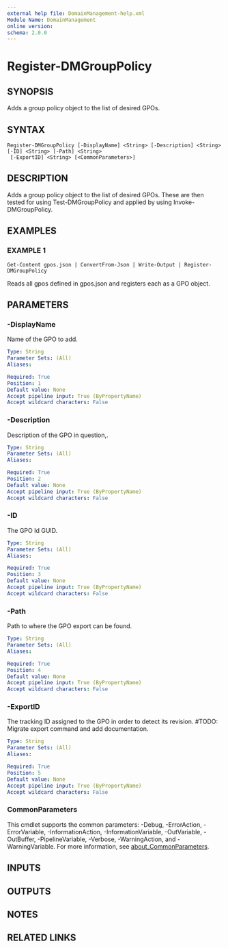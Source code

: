 ```yaml
---
external help file: DomainManagement-help.xml
Module Name: DomainManagement
online version:
schema: 2.0.0
---
```


# Register-DMGroupPolicy

## SYNOPSIS
Adds a group policy object to the list of desired GPOs.

## SYNTAX

```
Register-DMGroupPolicy [-DisplayName] <String> [-Description] <String> [-ID] <String> [-Path] <String>
 [-ExportID] <String> [<CommonParameters>]
```

## DESCRIPTION
Adds a group policy object to the list of desired GPOs.
These are then tested for using Test-DMGroupPolicy and applied by using Invoke-DMGroupPolicy.

## EXAMPLES

### EXAMPLE 1
```
Get-Content gpos.json | ConvertFrom-Json | Write-Output | Register-DMGroupPolicy
```

Reads all gpos defined in gpos.json and registers each as a GPO object.

## PARAMETERS

### -DisplayName
Name of the GPO to add.

```yaml
Type: String
Parameter Sets: (All)
Aliases:

Required: True
Position: 1
Default value: None
Accept pipeline input: True (ByPropertyName)
Accept wildcard characters: False
```

### -Description
Description of the GPO in question,.

```yaml
Type: String
Parameter Sets: (All)
Aliases:

Required: True
Position: 2
Default value: None
Accept pipeline input: True (ByPropertyName)
Accept wildcard characters: False
```

### -ID
The GPO Id GUID.

```yaml
Type: String
Parameter Sets: (All)
Aliases:

Required: True
Position: 3
Default value: None
Accept pipeline input: True (ByPropertyName)
Accept wildcard characters: False
```

### -Path
Path to where the GPO export can be found.

```yaml
Type: String
Parameter Sets: (All)
Aliases:

Required: True
Position: 4
Default value: None
Accept pipeline input: True (ByPropertyName)
Accept wildcard characters: False
```

### -ExportID
The tracking ID assigned to the GPO in order to detect its revision.
#TODO: Migrate export command and add documentation.

```yaml
Type: String
Parameter Sets: (All)
Aliases:

Required: True
Position: 5
Default value: None
Accept pipeline input: True (ByPropertyName)
Accept wildcard characters: False
```

### CommonParameters
This cmdlet supports the common parameters: -Debug, -ErrorAction, -ErrorVariable, -InformationAction, -InformationVariable, -OutVariable, -OutBuffer, -PipelineVariable, -Verbose, -WarningAction, and -WarningVariable. For more information, see [about_CommonParameters](http://go.microsoft.com/fwlink/?LinkID=113216).

## INPUTS

## OUTPUTS

## NOTES

## RELATED LINKS
